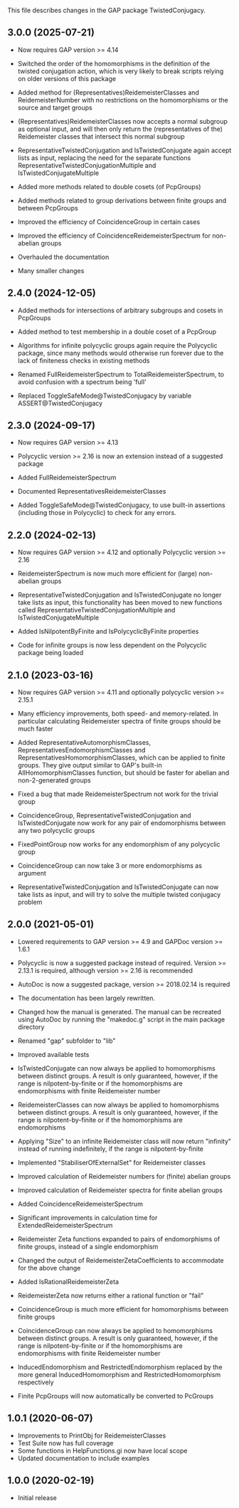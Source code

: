 This file describes changes in the GAP package TwistedConjugacy.


3.0.0 (2025-07-21)
------------------

- Now requires GAP version >= 4.14

- Switched the order of the homomorphisms in the definition of the twisted
  conjugation action, which is very likely to break scripts relying on older
  versions of this package
  
- Added method for (Representatives)ReidemeisterClasses and ReidemeisterNumber
  with no restrictions on the homomorphisms or the source and target groups
- (Representatives)ReidemeisterClasses now accepts a normal subgroup as
  optional input, and will then only return the (representatives of the)
  Reidemeister classes that intersect this normal subgroup

- RepresentativeTwistedConjugation and IsTwistedConjugate again accept lists as
  input, replacing the need for the separate functions
  RepresentativeTwistedConjugationMultiple and IsTwistedConjugateMultiple

- Added more methods related to double cosets (of PcpGroups)

- Added methods related to group derivations between finite groups and between
  PcpGroups

- Improved the efficiency of CoincidenceGroup in certain cases
- Improved the efficiency of CoincidenceReidemeisterSpectrum for non-abelian
  groups
  
- Overhauled the documentation
- Many smaller changes



2.4.0 (2024-12-05)
------------------

- Added methods for intersections of arbitrary subgroups and cosets in
  PcpGroups
- Added method to test membership in a double coset of a PcpGroup

- Algorithms for infinite polycyclic groups again require the Polycyclic
  package, since many methods would otherwise run forever due to the lack of
  finiteness checks in existing methods

- Renamed FullReidemeisterSpectrum to TotalReidemeisterSpectrum, to avoid
  confusion with a spectrum being 'full'
  
- Replaced ToggleSafeMode@TwistedConjugacy by variable ASSERT@TwistedConjugacy



2.3.0 (2024-09-17)
------------------

- Now requires GAP version >= 4.13
- Polycyclic version >= 2.16 is now an extension instead of a suggested package

- Added FullReidemeisterSpectrum
- Documented RepresentativesReidemeisterClasses

- Added ToggleSafeMode@TwistedConjugacy, to use built-in assertions (including
  those in Polycyclic) to check for any errors.



2.2.0 (2024-02-13)
------------------

- Now requires GAP version >= 4.12 and optionally Polycyclic version >= 2.16

- ReidemeisterSpectrum is now much more efficient for (large) non-abelian
  groups

- RepresentativeTwistedConjugation and IsTwistedConjugate no longer take lists
  as input, this functionality has been moved to new functions called
  RepresentativeTwistedConjugationMultiple and IsTwistedConjugateMultiple

- Added IsNilpotentByFinite and IsPolycyclicByFinite properties
- Code for infinite groups is now less dependent on the Polycyclic package
  being loaded



2.1.0 (2023-03-16)
------------------

- Now requires GAP version >= 4.11 and optionally polycyclic version >= 2.15.1

- Many efficiency improvements, both speed- and memory-related. In particular
  calculating Reidemeister spectra of finite groups should be much faster

- Added RepresentativeAutomorphismClasses, RepresentativesEndomorphismClasses
  and RepresentativesHomomorphismClasses, which can be applied to finite
  groups. They give output similar to GAP's built-in AllHomomorphismClasses
  function, but should be faster for abelian and non-2-generated groups

- Fixed a bug that made ReidemeisterSpectrum not work for the trivial group

- CoincidenceGroup, RepresentativeTwistedConjugation and IsTwistedConjugate
  now work for any pair of endomorphisms between any two polycyclic groups
- FixedPointGroup now works for any endomorphism of any polycyclic group

- CoincidenceGroup can now take 3 or more endomorphisms as argument
- RepresentativeTwistedConjugation and IsTwistedConjugate can now take lists
  as input, and will try to solve the multiple twisted conjugacy problem



2.0.0 (2021-05-01)
------------------

- Lowered requirements to GAP version >= 4.9 and GAPDoc version >= 1.6.1
- Polycyclic is now a suggested package instead of required. Version >= 2.13.1
  is required, although version >= 2.16 is recommended
- AutoDoc is now a suggested package, version >= 2018.02.14 is required

- The documentation has been largely rewritten.

- Changed how the manual is generated. The manual can be recreated using
  AutoDoc by running the "makedoc.g" script in the main package directory
- Renamed "gap" subfolder to "lib"
- Improved available tests


- IsTwistedConjugate can now always be applied to homomorphisms between
  distinct groups. A result is only guaranteed, however, if the range is
  nilpotent-by-finite or if the homomorphisms are endomorphisms with finite
  Reidemeister number

- ReidemeisterClasses can now always be applied to homomorphisms between
  distinct groups. A result is only guaranteed, however, if the range is
  nilpotent-by-finite or if the homomorphisms are endomorphisms
- Applying "Size" to an infinite Reidemeister class will now return "infinity"
  instead of running indefinitely, if the range is nilpotent-by-finite
- Implemented "StabiliserOfExternalSet" for Reidemeister classes

- Improved calculation of Reidemeister numbers for (finite) abelian groups

- Improved calculation of Reidemeister spectra for finite abelian groups
- Added CoincidenceReidemeisterSpectrum
- Significant improvements in calculation time for
  ExtendedReidemeisterSpectrum

- Reidemeister Zeta functions expanded to pairs of endomorphisms of finite
  groups, instead of a single endomorphism
- Changed the output of ReidemeisterZetaCoefficients to accommodate for the
  above change
- Added IsRationalReidemeisterZeta
- ReidemeisterZeta now returns either a rational function or "fail"

- CoincidenceGroup is much more efficient for homomorphisms between finite
  groups
- CoincidenceGroup can now always be applied to homomorphisms between
  distinct groups. A result is only guaranteed, however, if the range is
  nilpotent-by-finite or if the homomorphisms are endomorphisms with finite
  Reidemeister number

- InducedEndomorphism and RestrictedEndomorphism replaced by the more general
  InducedHomomorphism and RestrictedHomomorphism respectively

- Finite PcpGroups will now automatically be converted to PcGroups



1.0.1 (2020-06-07)
------------------

- Improvements to PrintObj for ReidemeisterClasses
- Test Suite now has full coverage
- Some functions in HelpFunctions.gi now have local scope
- Updated documentation to include examples



1.0.0 (2020-02-19)
------------------

- Initial release
